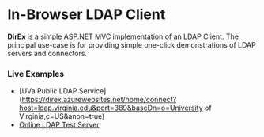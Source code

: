 # In-Browser LDAP Client

**DirEx** is a simple ASP.NET MVC implementation of an LDAP Client. The principal use-case is for providing simple one-click demonstrations of LDAP servers and connectors.

### Live Examples

* [UVa Public LDAP Service](https://direx.azurewebsites.net/home/connect?host=ldap.virginia.edu&port=389&baseDn=o=University of Virginia,c=US&anon=true)
* [Online LDAP Test Server](https://direx.azurewebsites.net/home/connect?host=ldap.forumsys.com&port=389&baseDn=dc=example,dc=com&userDn=cn=read-only-admin,dc=example,dc=com&password=password)
